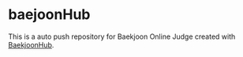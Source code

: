 # baejoonHub
This is a auto push repository for Baekjoon Online Judge created with [BaekjoonHub](https://github.com/BaekjoonHub/BaekjoonHub).
